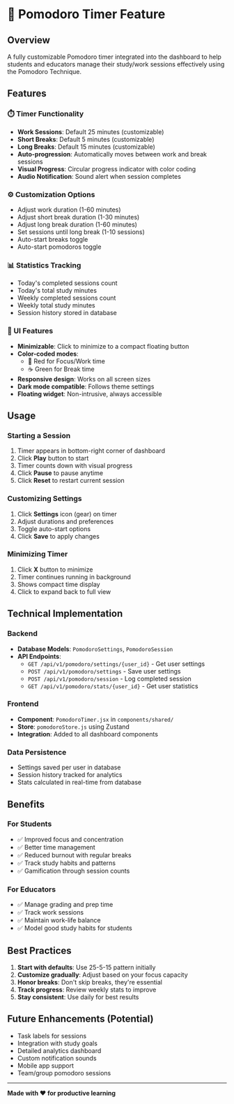 # 🍅 Pomodoro Timer Feature

## Overview
A fully customizable Pomodoro timer integrated into the dashboard to help students and educators manage their study/work sessions effectively using the Pomodoro Technique.

## Features

### ⏱️ Timer Functionality
- **Work Sessions**: Default 25 minutes (customizable)
- **Short Breaks**: Default 5 minutes (customizable)
- **Long Breaks**: Default 15 minutes (customizable)
- **Auto-progression**: Automatically moves between work and break sessions
- **Visual Progress**: Circular progress indicator with color coding
- **Audio Notification**: Sound alert when session completes

### ⚙️ Customization Options
- Adjust work duration (1-60 minutes)
- Adjust short break duration (1-30 minutes)
- Adjust long break duration (1-60 minutes)
- Set sessions until long break (1-10 sessions)
- Auto-start breaks toggle
- Auto-start pomodoros toggle

### 📊 Statistics Tracking
- Today's completed sessions count
- Today's total study minutes
- Weekly completed sessions count
- Weekly total study minutes
- Session history stored in database

### 🎨 UI Features
- **Minimizable**: Click to minimize to a compact floating button
- **Color-coded modes**:
  - 🎯 Red for Focus/Work time
  - ☕ Green for Break time
- **Responsive design**: Works on all screen sizes
- **Dark mode compatible**: Follows theme settings
- **Floating widget**: Non-intrusive, always accessible

## Usage

### Starting a Session
1. Timer appears in bottom-right corner of dashboard
2. Click **Play** button to start
3. Timer counts down with visual progress
4. Click **Pause** to pause anytime
5. Click **Reset** to restart current session

### Customizing Settings
1. Click **Settings** icon (gear) on timer
2. Adjust durations and preferences
3. Toggle auto-start options
4. Click **Save** to apply changes

### Minimizing Timer
1. Click **X** button to minimize
2. Timer continues running in background
3. Shows compact time display
4. Click to expand back to full view

## Technical Implementation

### Backend
- **Database Models**: `PomodoroSettings`, `PomodoroSession`
- **API Endpoints**:
  - `GET /api/v1/pomodoro/settings/{user_id}` - Get user settings
  - `POST /api/v1/pomodoro/settings` - Save user settings
  - `POST /api/v1/pomodoro/session` - Log completed session
  - `GET /api/v1/pomodoro/stats/{user_id}` - Get user statistics

### Frontend
- **Component**: `PomodoroTimer.jsx` in `components/shared/`
- **Store**: `pomodoroStore.js` using Zustand
- **Integration**: Added to all dashboard components

### Data Persistence
- Settings saved per user in database
- Session history tracked for analytics
- Stats calculated in real-time from database

## Benefits

### For Students
- ✅ Improved focus and concentration
- ✅ Better time management
- ✅ Reduced burnout with regular breaks
- ✅ Track study habits and patterns
- ✅ Gamification through session counts

### For Educators
- ✅ Manage grading and prep time
- ✅ Track work sessions
- ✅ Maintain work-life balance
- ✅ Model good study habits for students

## Best Practices

1. **Start with defaults**: Use 25-5-15 pattern initially
2. **Customize gradually**: Adjust based on your focus capacity
3. **Honor breaks**: Don't skip breaks, they're essential
4. **Track progress**: Review weekly stats to improve
5. **Stay consistent**: Use daily for best results

## Future Enhancements (Potential)
- Task labels for sessions
- Integration with study goals
- Detailed analytics dashboard
- Custom notification sounds
- Mobile app support
- Team/group pomodoro sessions

---

**Made with ❤️ for productive learning**
